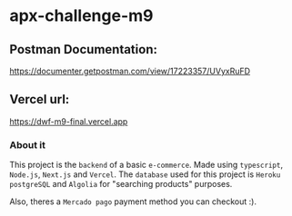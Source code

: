 # apx-challenge-m9

## Postman Documentation:
https://documenter.getpostman.com/view/17223357/UVyxRuFD

## Vercel url: 
https://dwf-m9-final.vercel.app

### About it
This project is the `backend` of a basic `e-commerce`. Made using `typescript`, `Node.js`, `Next.js` and `Vercel`.
The `database` used for this project is `Heroku postgreSQL` and `Algolia` for "searching products" purposes.

Also, theres a `Mercado pago` payment method you can checkout :).
